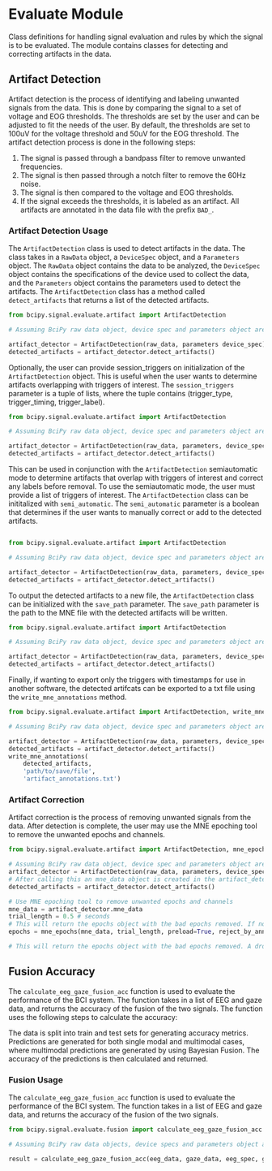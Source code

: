 # Evaluate Module

Class definitions for handling signal evaluation and rules by which the signal is to be
evaluated. The module contains classes for detecting and correcting artifacts in the data.

## Artifact Detection

Artifact detection is the process of identifying and labeling unwanted signals from the data. This is
done by comparing the signal to a set of voltage and EOG thresholds. The thresholds are set by the user
and can be adjusted to fit the needs of the user. By default, the thresholds are set to 100uV for the
voltage threshold and 50uV for the EOG threshold. The artifact detection process is done in the following
steps:

1. The signal is passed through a bandpass filter to remove unwanted frequencies.
2. The signal is then passed through a notch filter to remove the 60Hz noise.
3. The signal is then compared to the voltage and EOG thresholds.
4. If the signal exceeds the thresholds, it is labeled as an artifact. All artifacts are annotated in the
   data file with the prefix `BAD_`.

### Artifact Detection Usage

The `ArtifactDetection` class is used to detect artifacts in the data. The class takes in a `RawData` object, a `DeviceSpec` object, and a `Parameters` object. The `RawData` object contains the data to be analyzed, the `DeviceSpec` object contains the specifications of the device used to collect the data, and the `Parameters` object contains the parameters used to detect the artifacts. The `ArtifactDetection` class has a method called `detect_artifacts` that returns a list of the detected artifacts.

```python
from bcipy.signal.evaluate.artifact import ArtifactDetection

# Assuming BciPy raw data object, device spec and parameters object are already defined.

artifact_detector = ArtifactDetection(raw_data, parameters device_spec)
detected_artifacts = artifact_detector.detect_artifacts()
```

Optionally, the user can provide session_triggers on initialization of the `ArtifactDetection` object. This is useful when the user wants to determine artifacts overlapping with triggers of interest. The `session_triggers` parameter is a tuple of lists, where the tuple contains (trigger_type, trigger_timing, trigger_label).

```python
from bcipy.signal.evaluate.artifact import ArtifactDetection

# Assuming BciPy raw data object, device spec and parameters object are already defined. Additionally, session_triggers is defined.

artifact_detector = ArtifactDetection(raw_data, parameters, device_spec, session_triggers=session_triggers)
detected_artifacts = artifact_detector.detect_artifacts()
```

This can be used in conjunction with the `ArtifactDetection` semiautomatic mode to determine artifacts that overlap with triggers of interest and correct any labels before removal. To use the semiautomatic mode, the user must provide a list of triggers of interest. The `ArtifactDetection` class can be inititalized with `semi_automatic`. The `semi_automatic` parameter is a boolean that determines if the user wants to manually correct or add to the detected artifacts.

```python

from bcipy.signal.evaluate.artifact import ArtifactDetection

# Assuming BciPy raw data object, device spec and parameters object are already defined. Additionally, session_triggers is defined.

artifact_detector = ArtifactDetection(raw_data, parameters, device_spec, session_triggers=session_triggers semi_automatic=True)
detected_artifacts = artifact_detector.detect_artifacts()
```

To output the detected artifacts to a new file, the `ArtifactDetection` class can be initialized with the `save_path` parameter. The `save_path` parameter is the path to the MNE file with the detected artifacts will be written.

```python
from bcipy.signal.evaluate.artifact import ArtifactDetection

# Assuming BciPy raw data object, device spec and parameters object are already defined. Additionally, session_triggers is defined.

artifact_detector = ArtifactDetection(raw_data, parameters, device_spec, session_triggers=session_triggers, save_path='path/to/save/file')
detected_artifacts = artifact_detector.detect_artifacts()
```

Finally, if wanting to export only the triggers with timestamps for use in another software, the detected artifcats can be exported to a txt file using the `write_mne_annotations` method.

```python
from bcipy.signal.evaluate.artifact import ArtifactDetection, write_mne_annotations

# Assuming BciPy raw data object, device spec and parameters object are already defined.

artifact_detector = ArtifactDetection(raw_data, parameters, device_spec)
detected_artifacts = artifact_detector.detect_artifacts()
write_mne_annotations(
    detected_artifacts,
    'path/to/save/file',
    'artifact_annotations.txt')
```

### Artifact Correction

Artifact correction is the process of removing unwanted signals from the data. After detection is complete, the user may use the MNE epoching tool to remove the unwanted epochs and channels.

```python
from bcipy.signal.evaluate.artifact import ArtifactDetection, mne_epochs

# Assuming BciPy raw data object, device spec and parameters object are already defined. Additionally, session_triggers is defined.
artifact_detector = ArtifactDetection(raw_data, parameters, device_spec, session_triggers=session_triggers)
# After calling this an mne_data object is created in the artifact_detector object with the annotations
detected_artifacts = artifact_detector.detect_artifacts()

# Use MNE epoching tool to remove unwanted epochs and channels
mne_data = artifact_detector.mne_data
trial_length = 0.5 # seconds
# This will return the epochs object with the bad epochs removed. If no artifact detection was done, trigger_timing and trigger_labels must be provided.
epochs = mne_epochs(mne_data, trial_length, preload=True, reject_by_annotation=True)

# This will return the epochs object with the bad epochs removed. A drop log can be accessed to see which and how many epochs were removed.
```

## Fusion Accuracy

The `calculate_eeg_gaze_fusion_acc` function is used to evaluate the performance of the BCI system. The function takes in a list of EEG and gaze data, and returns the accuracy of the fusion of the two signals. The function uses the following steps to calculate the accuracy:

The data is split into train and test sets for generating accuracy metrics. Predictions are generated for both single modal and multimodal cases, where multimodal predictions are generated by using Bayesian Fusion. The accuracy of the predictions is then calculated and returned.

### Fusion Usage

The `calculate_eeg_gaze_fusion_acc` function is used to evaluate the performance of the BCI system. The function takes in a list of EEG and gaze data, and returns the accuracy of the fusion of the two signals.

```python
from bcipy.signal.evaluate.fusion import calculate_eeg_gaze_fusion_acc

# Assuming BciPy raw data objects, device specs and parameters object are already defined.

result = calculate_eeg_gaze_fusion_acc(eeg_data, gaze_data, eeg_spec, gaze_spec, symbol_set, parameters, data_folder)
```
